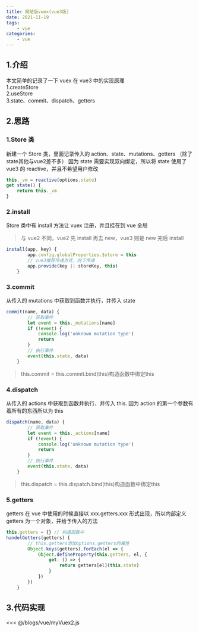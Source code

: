 ```yaml
---
title: 简陋版vuex(vue3版)
date: 2021-11-19
tags:
    - vue
categories:
    - vue
---
```


## 1.介绍

本文简单的记录了一下 vuex 在 vue3 中的实现原理  
1.createStore  
2.useStore  
3.state、commit、dispatch、getters

## 2.思路

### 1.Store 类

新建一个 Store 类，里面记录传入的 action、state、mutations、getters  （除了state其他与vue2差不多）
因为 state 需要实现双向绑定，所以将 state 使用了 vue3 的 reactive，并且不希望用户修改

```js
this._vm = reactive(options.state)
get state() {
    return this._vm
}
```

### 2.install

Store 类中有 install 方法让 vuex 注册，并且挂在到 vue 全局

> 与 vue2 不同，vue2 先 install 再去 new，vue3 则是 new 完后 install

```js
install(app, key) {
		app.config.globalProperties.$store = this
		// vue3推荐传递方式，向下传递
		app.provide(key || storeKey, this)
	}
```

### 3.commit

从传入的 mutations 中获取到函数并执行，并传入 state

```js
commit(name, data) {
		// 获取事件
		let event = this._mutations[name]
		if (!event) {
			console.log('unknown mutation type')
			return
		}
		// 执行事件
		event(this.state, data)
	}
```
>this.commit = this.commit.bind(this)构造函数中绑定this
### 4.dispatch

从传入的 actions 中获取到函数并执行，并传入 this. 因为 action 的第一个参数有着所有的东西所以为 this

```js
dispatch(name, data) {
		// 获取事件
		let event = this._actions[name]
		if (!event) {
			console.log('unknown mutation type')
			return
		}
		// 执行事件
		event(this.state, data)
	}
```
>this.dispatch = this.dispatch.bind(this)构造函数中绑定this
### 5.getters

getters 在 vue 中使用的时候直接以 xxx.getters.xxx 形式出现，所以内部定义 getters 为一个对象，并给予传入的方法

```js
this.getters = {} // 构造函数中
handelGetters(getters) {
		// this.getters添加options.getters的属性
		Object.keys(getters).forEach(el => {
			Object.defineProperty(this.getters, el, {
				get: () => {
					return getters[el](this.state)
				}
			})
		})
	}
```

## 3.代码实现

<<< @/blogs/vue/myVuex2.js
